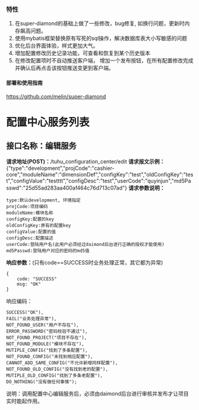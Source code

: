 ### 特性
1. 在super-diamond的基础上做了一些修改，bug修复, 如换行问题，更新时内存飙高问题。
2. 使用mybatis框架替换原有写死的sql操作，解决数据库表大小写敏感的问题
3. 优化后台界面体验，样式更加大气。
4. 增加配置修改历史记录功能，可查看和恢复到某个历史版本
5. 在修改配置项时不自动推送客户端， 增加一个发布按钮，在所有配置修改完成并确认后再点击该按钮推送变更到客户端。

#### 部署和使用指南
https://github.com/melin/super-diamond



# 配置中心服务列表

## 接口名称：编辑服务

**请求地址(POST)：**/tuhu_configuration_center/edit
**请求报文示例：**{"type":"development","projCode":"cashier-core","moduleName":"dimensionDef","configKey":"test","oldConfigKey":"test","configValue":"testttt","configDesc":"test","userCode":"quyinjun","md5Passwd":"25d55ad283aa400af464c76d713c07ad"}
**请求参数说明：**

```
type:默认development, 环境指定
projCode:项目编码
moduleName:模块名称
configKey:配置的key
oldConfigKey:原有的配置key
configValue:配置的值 
configDesc:配置描述
userCode:登陆用户名(此用户必须经过daimond后台进行正确的授权才能使用)
md5Passwd:登陆用户对应的密码的md5值
```

**响应参数：**(只有code==SUCCESS时业务处理正常，其它都为异常)

```
{
	code: "SUCCESS"
	msg: "OK"
}
```

响应编码：

```
SUCCESS("OK"),
FAIL("业务处理异常"),
NOT_FOUND_USER("用户不存在"),
ERROR_PASSWORD("密码校验不通过"),
NOT_FOUND_PROJECT("项目不存在"),
NOT_FOUND_MODULE("模块不存在"),
MUTIPLE_CONFIG("找到了多条配置"),
NOT_FOUND_CONFIG("未找到相应配置"),
CANNOT_ADD_SAME_CONFIG("不允许新增同样配置"),
NOT_FOUND_OLD_CONFIG("没有找到老的配置"),
MUTIPLE_OLD_CONFIG("找到了多条老配置"),
DO_NOTHING("没有做任何事情");
```

说明：调用配置中心编辑服务后，必须由daimond后台进行审核并发布才让项目实时能起作用。